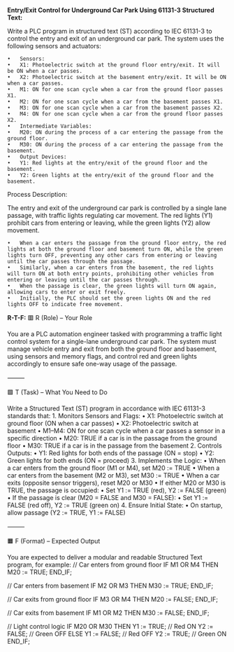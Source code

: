 **Entry/Exit Control for Underground Car Park Using 61131-3 Structured Text:**

Write a PLC program in structured text (ST) according to IEC 61131-3 to control the entry and exit of an underground car park. The system uses the following sensors and actuators:

	•	Sensors:
	•	X1: Photoelectric switch at the ground floor entry/exit. It will be ON when a car passes.
	•	X2: Photoelectric switch at the basement entry/exit. It will be ON when a car passes.
	•	M1: ON for one scan cycle when a car from the ground floor passes X1.
	•	M2: ON for one scan cycle when a car from the basement passes X1.
	•	M3: ON for one scan cycle when a car from the basement passes X2.
	•	M4: ON for one scan cycle when a car from the ground floor passes X2.
	•	Intermediate Variables:
	•	M20: ON during the process of a car entering the passage from the ground floor.
	•	M30: ON during the process of a car entering the passage from the basement.
	•	Output Devices:
	•	Y1: Red lights at the entry/exit of the ground floor and the basement.
	•	Y2: Green lights at the entry/exit of the ground floor and the basement.

Process Description:

The entry and exit of the underground car park is controlled by a single lane passage, with traffic lights regulating car movement. The red lights (Y1) prohibit cars from entering or leaving, while the green lights (Y2) allow movement.

	•	When a car enters the passage from the ground floor entry, the red lights at both the ground floor and basement turn ON, while the green lights turn OFF, preventing any other cars from entering or leaving until the car passes through the passage.
	•	Similarly, when a car enters from the basement, the red lights will turn ON at both entry points, prohibiting other vehicles from entering or leaving until the car passes through.
	•	When the passage is clear, the green lights will turn ON again, allowing cars to enter or exit freely.
	•	Initially, the PLC should set the green lights ON and the red lights OFF to indicate free movement.

**R-T-F:**
🟥 R (Role) – Your Role

You are a PLC automation engineer tasked with programming a traffic light control system for a single-lane underground car park. The system must manage vehicle entry and exit from both the ground floor and basement, using sensors and memory flags, and control red and green lights accordingly to ensure safe one-way usage of the passage.

⸻

🟩 T (Task) – What You Need to Do

Write a Structured Text (ST) program in accordance with IEC 61131-3 standards that:
	1.	Monitors Sensors and Flags:
	•	X1: Photoelectric switch at ground floor (ON when a car passes)
	•	X2: Photoelectric switch at basement
	•	M1–M4: ON for one scan cycle when a car passes a sensor in a specific direction
	•	M20: TRUE if a car is in the passage from the ground floor
	•	M30: TRUE if a car is in the passage from the basement
	2.	Controls Outputs:
	•	Y1: Red lights for both ends of the passage (ON = stop)
	•	Y2: Green lights for both ends (ON = proceed)
	3.	Implements the Logic:
	•	When a car enters from the ground floor (M1 or M4), set M20 := TRUE
	•	When a car enters from the basement (M2 or M3), set M30 := TRUE
	•	When a car exits (opposite sensor triggers), reset M20 or M30
	•	If either M20 or M30 is TRUE, the passage is occupied:
	•	Set Y1 := TRUE (red), Y2 := FALSE (green)
	•	If the passage is clear (M20 = FALSE and M30 = FALSE):
	•	Set Y1 := FALSE (red off), Y2 := TRUE (green on)
	4.	Ensure Initial State:
	•	On startup, allow passage (Y2 := TRUE, Y1 := FALSE)

⸻

🟧 F (Format) – Expected Output

You are expected to deliver a modular and readable Structured Text program, for example:
// Car enters from ground floor
IF M1 OR M4 THEN
    M20 := TRUE;
END_IF;

// Car enters from basement
IF M2 OR M3 THEN
    M30 := TRUE;
END_IF;

// Car exits from ground floor
IF M3 OR M4 THEN
    M20 := FALSE;
END_IF;

// Car exits from basement
IF M1 OR M2 THEN
    M30 := FALSE;
END_IF;

// Light control logic
IF M20 OR M30 THEN
    Y1 := TRUE;   // Red ON
    Y2 := FALSE;  // Green OFF
ELSE
    Y1 := FALSE;  // Red OFF
    Y2 := TRUE;   // Green ON
END_IF;
